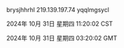 brysjhhrhl 219.139.197.74 yqqlmgsycl

2024年 10月 31日 星期四 11:20:02 CST

2024年 10月 31日 星期四 03:20:02 GMT
